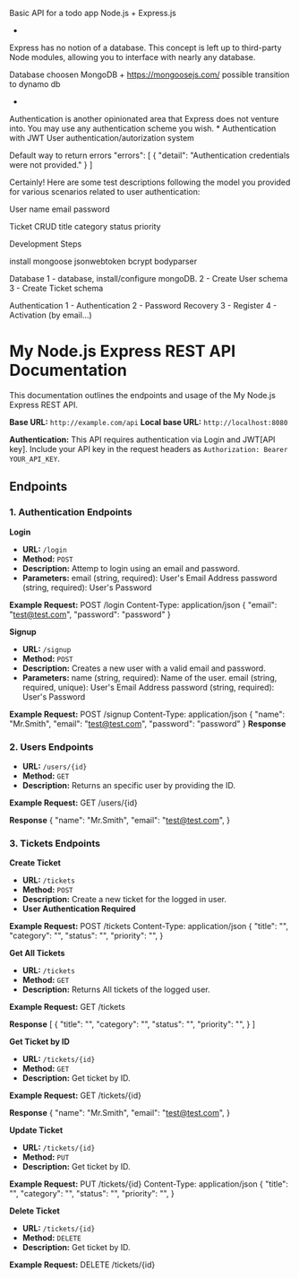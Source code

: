 Basic API for a todo app
Node.js + Express.js

*
Express has no notion of a database. This concept is left up to third-party Node modules, allowing you to interface with nearly any database.

Database choosen
MongoDB + https://mongoosejs.com/
possible transition to dynamo db

*
Authentication is another opinionated area that Express does not venture into. You may use any authentication scheme you wish.
*
Authentication with JWT
User authentication/autorization system

Default way to return errors
"errors": [
    {
        "detail": "Authentication credentials were not provided."
    }
]

Certainly! Here are some test descriptions following the model you provided for various scenarios related to user authentication:

User
    name
    email
    password

Ticket CRUD
    title
    category
    status
    priority

Development Steps

install 
mongoose jsonwebtoken bcrypt bodyparser

Database
1 - database, install/configure mongoDB.
2 - Create User schema
3 - Create Ticket schema

Authentication
1 - Authentication
2 - Password Recovery
3 - Register
4 - Activation (by email...)


# My Node.js Express REST API Documentation
This documentation outlines the endpoints and usage of the My Node.js Express REST API.

**Base URL:** `http://example.com/api`
**Local base URL:** `http://localhost:8080`

**Authentication:** This API requires authentication via Login and JWT[API key]. Include your API key in the request headers as `Authorization: Bearer YOUR_API_KEY`.

## Endpoints

### 1. Authentication Endpoints

**Login**
- **URL:** `/login`
- **Method:** `POST`
- **Description:** Attemp to login using an email and password.
- **Parameters:** 
    email (string, required): User's Email Address
    password (string, required): User's Password

**Example Request:**
POST /login
Content-Type: application/json
{
    "email": "test@test.com",
    "password": "password"
}

**Signup**
- **URL:** `/signup`
- **Method:** `POST`
- **Description:** Creates a new user with a valid email and password.
- **Parameters:** 
    name (string, required): Name of the user.
    email (string, required, unique): User's Email Address
    password (string, required): User's Password

**Example Request:**
POST /signup
Content-Type: application/json
{
    "name": "Mr.Smith",
    "email": "test@test.com",
    "password": "password"
}
**Response**


### 2. Users Endpoints

- **URL:** `/users/{id}`
- **Method:** `GET`
- **Description:** Returns an specific user by providing the ID.

**Example Request:**
GET /users/{id}

**Response**
{
    "name": "Mr.Smith",
    "email": "test@test.com",
}

### 3. Tickets Endpoints

**Create Ticket**
- **URL:** `/tickets`
- **Method:** `POST`
- **Description:** Create a new ticket for the logged in user.
- **User Authentication Required**

**Example Request:**
POST /tickets
Content-Type: application/json
{
    "title": "",
    "category": "",
    "status": "",
    "priority": "",
}

**Get All Tickets**
- **URL:** `/tickets`
- **Method:** `GET`
- **Description:** Returns All tickets of the logged user.

**Example Request:**
GET /tickets

**Response**
[
    {
        "title": "",
        "category": "",
        "status": "",
        "priority": "",
    }
]

**Get Ticket by ID**
- **URL:** `/tickets/{id}`
- **Method:** `GET`
- **Description:** Get ticket by ID.

**Example Request:**
GET /tickets/{id}

**Response**
{
    "name": "Mr.Smith",
    "email": "test@test.com",
}

**Update Ticket**
- **URL:** `/tickets/{id}`
- **Method:** `PUT`
- **Description:** Get ticket by ID.

**Example Request:**
PUT /tickets/{id}
Content-Type: application/json
{
    "title": "",
    "category": "",
    "status": "",
    "priority": "",
}

**Delete Ticket**
- **URL:** `/tickets/{id}`
- **Method:** `DELETE`
- **Description:** Get ticket by ID.

**Example Request:**
DELETE /tickets/{id}